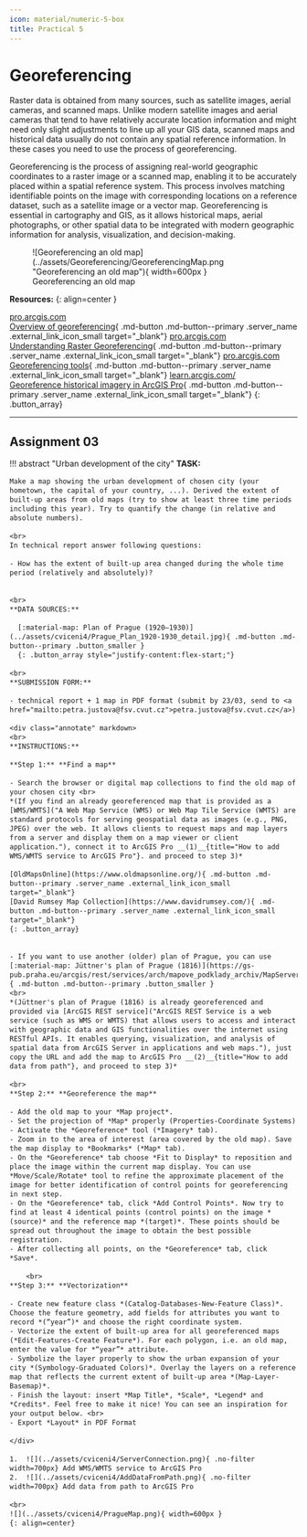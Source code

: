 ```yaml
---
icon: material/numeric-5-box
title: Practical 5
---
```

# Georeferencing
Raster data is obtained from many sources, such as satellite images, aerial cameras, and scanned maps. Unlike modern satellite images and aerial cameras that tend to have relatively accurate location information and might need only slight adjustments to line up all your GIS data, scanned maps and historical data usually do not contain any spatial reference information. In these cases you need to use the process of georeferencing. 

Georeferencing is the process of assigning real-world geographic coordinates to a raster image or a scanned map, enabling it to be accurately placed within a spatial reference system. This process involves matching identifiable points on the image with corresponding locations on a reference dataset, such as a satellite image or a vector map. Georeferencing is essential in cartography and GIS, as it allows historical maps, aerial photographs, or other spatial data to be integrated with modern geographic information for analysis, visualization, and decision-making.


<figure markdown>
  ![Georeferencing an old map](../assets/Georeferencing/GeoreferencingMap.png "Georeferencing an old map"){ width=600px }
  <figcaption>Georeferencing an old map</figcaption>
</figure>


__Resources:__
{: align=center }

[<span>pro.arcgis.com</span><br>Overview of georeferencing](https://pro.arcgis.com/en/pro-app/latest/help/data/imagery/overview-of-georeferencing.htm){ .md-button .md-button--primary .server_name .external_link_icon_small target="_blank"}
[<span>pro.arcgis.com</span><br>Understanding Raster Georeferencing](https://www.esri.com/about/newsroom/arcuser/understanding-raster-georeferencing/){ .md-button .md-button--primary .server_name .external_link_icon_small target="_blank"}
[<span>pro.arcgis.com</span><br>Georeferencing tools](https://pro.arcgis.com/en/pro-app/latest/help/data/imagery/georeferencing-tools.htm){ .md-button .md-button--primary .server_name .external_link_icon_small target="_blank"}
[<span>learn.arcgis.com/</span><br>Georeference historical imagery in ArcGIS Pro](https://learn.arcgis.com/en/projects/georeference-imagery-in-arcgis-pro/){ .md-button .md-button--primary .server_name .external_link_icon_small target="_blank"}
{: .button_array}

<hr class="level-1">


## Assignment 03
!!! abstract "Urban development of the city"
    **TASK:**

    Make a map showing the urban development of chosen city (your hometown, the capital of your country, ...). Derived the extent of built-up areas from old maps (try to show at least three time periods including this year). Try to quantify the change (in relative and absolute numbers).

    <br>
    In technical report answer following questions:
    
    - How has the extent of built-up area changed during the whole time period (relatively and absolutely)?


    <br>
    **DATA SOURCES:**
    
      [:material-map: Plan of Prague (1920–1930)](../assets/cviceni4/Prague_Plan_1920-1930_detail.jpg){ .md-button .md-button--primary .button_smaller }
      {: .button_array style="justify-content:flex-start;"}
    
    <br>
    **SUBMISSION FORM:**

    - technical report + 1 map in PDF format (submit by 23/03, send to <a href="mailto:petra.justova@fsv.cvut.cz">petra.justova@fsv.cvut.cz</a>)
    
    <div class="annotate" markdown>
    <br>
    **INSTRUCTIONS:**
    
    **Step 1:** **Find a map**
    
    - Search the browser or digital map collections to find the old map of your chosen city <br>
    *(If you find an already georeferenced map that is provided as a [WMS/WMTS]("A Web Map Service (WMS) or Web Map Tile Service (WMTS) are standard protocols for serving geospatial data as images (e.g., PNG, JPEG) over the web. It allows clients to request maps and map layers from a server and display them on a map viewer or client application."), connect it to ArcGIS Pro __(1)__{title="How to add WMS/WMTS service to ArcGIS Pro"}. and proceed to step 3)*

    [OldMapsOnline](https://www.oldmapsonline.org/){ .md-button .md-button--primary .server_name .external_link_icon_small target="_blank"}
    [David Rumsey Map Collection](https://www.davidrumsey.com/){ .md-button .md-button--primary .server_name .external_link_icon_small target="_blank"}
    {: .button_array}


    - If you want to use another (older) plan of Prague, you can use [:material-map: Jüttner's plan of Prague (1816)](https://gs-pub.praha.eu/arcgis/rest/services/arch/mapove_podklady_archiv/MapServer/1){ .md-button .md-button--primary .button_smaller }
    <br>
    *(Jüttner's plan of Prague (1816) is already georeferenced and provided via [ArcGIS REST service]("ArcGIS REST Service is a web service (such as WMS or WMTS) that allows users to access and interact with geographic data and GIS functionalities over the internet using RESTful APIs. It enables querying, visualization, and analysis of spatial data from ArcGIS Server in applications and web maps."), just copy the URL and add the map to ArcGIS Pro __(2)__{title="How to add data from path"}, and proceed to step 3)*
        
    <br>
    **Step 2:** **Georeference the map**

    - Add the old map to your *Map project*.
    - Set the projection of *Map* properly (Properties-Coordinate Systems)
    - Activate the *Georeference* tool (*Imagery* tab).
    - Zoom in to the area of interest (area covered by the old map). Save the map display to *Bookmarks* (*Map* tab).
    - On the *Georeference* tab choose *Fit to Display* to reposition and place the image within the current map display. You can use *Move/Scale/Rotate* tool to refine the approximate placement of the image for better identification of control points for georeferencing in next step.
    - On the *Georeference* tab, click *Add Control Points*. Now try to find at least 4 identical points (control points) on the image *(source)* and the reference map *(target)*. These points should be spread out throughout the image to obtain the best possible registration.
    - After collecting all points, on the *Georeference* tab, click *Save*.

        <br>
    **Step 3:** **Vectorization**

    - Create new feature class *(Catalog-Databases-New-Feature Class)*. Choose the feature geometry, add fields for attributes you want to record *(“year”)* and choose the right coordinate system.
    - Vectorize the extent of built-up area for all georeferenced maps (*Edit-Features-Create Feature*). For each polygon, i.e. an old map, enter the value for *“year”* attribute.
    - Symbolize the layer properly to show the urban expansion of your city *(Symbology-Graduated Colors)*. Overlay the layers on a reference map that reflects the current extent of built-up area *(Map-Layer-Basemap)*.
    - Finish the layout: insert *Map Title*, *Scale*, *Legend* and *Credits*. Feel free to make it nice! You can see an inspiration for your output below. <br>
    - Export *Layout* in PDF Format

    </div>

    1.  ![](../assets/cviceni4/ServerConnection.png){ .no-filter width=700px} Add WMS/WMTS service to ArcGIS Pro
    2.  ![](../assets/cviceni4/AddDataFromPath.png){ .no-filter width=700px} Add data from path to ArcGIS Pro

    <br>
    ![](../assets/cviceni4/PragueMap.png){ width=600px }
    {: align=center}


    

    